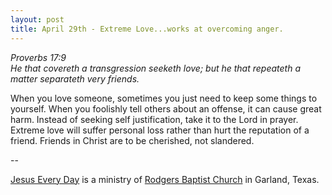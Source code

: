 ```yaml
---
layout: post
title: April 29th - Extreme Love...works at overcoming anger.
---
```


_Proverbs 17:9  
He that covereth a transgression seeketh love; but he that repeateth
a matter separateth very friends._

When you love someone, sometimes you just need to keep some things
to yourself. When you foolishly tell others about an offense, it can
cause great harm. Instead of seeking self justification, take it to
the Lord in prayer. Extreme love will suffer personal loss rather
than hurt the reputation of a friend. Friends in Christ are to be
cherished, not slandered.

 --

<a href=http://jesuseveryday.net>Jesus Every Day</a> is a ministry of <a href=http://rodgersbaptist.net>Rodgers Baptist Church</a> in Garland, Texas.
